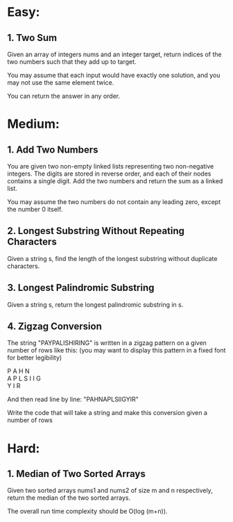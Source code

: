 # Easy:

## 1. Two Sum

Given an array of integers nums and an integer target, return indices of the two numbers such that they add up to target.

You may assume that each input would have exactly one solution, and you may not use the same element twice.

You can return the answer in any order.

# Medium:

## 1. Add Two Numbers

You are given two non-empty linked lists representing two non-negative integers. The digits are stored in reverse order, and each of their nodes contains a single digit. Add the two numbers and return the sum as a linked list.

You may assume the two numbers do not contain any leading zero, except the number 0 itself.

## 2. Longest Substring Without Repeating Characters

Given a string s, find the length of the longest substring without duplicate characters.

## 3. Longest Palindromic Substring

Given a string s, return the longest palindromic substring in s.

## 4. Zigzag Conversion

The string "PAYPALISHIRING" is written in a zigzag pattern on a given number of rows like this: (you may want to display this pattern in a fixed font for better legibility)

P   A   H   N  
A P L S I I G  
Y   I   R

And then read line by line: "PAHNAPLSIIGYIR"

Write the code that will take a string and make this conversion given a number of rows

# Hard:

## 1. Median of Two Sorted Arrays

Given two sorted arrays nums1 and nums2 of size m and n respectively, return the median of the two sorted arrays.

The overall run time complexity should be O(log (m+n)).